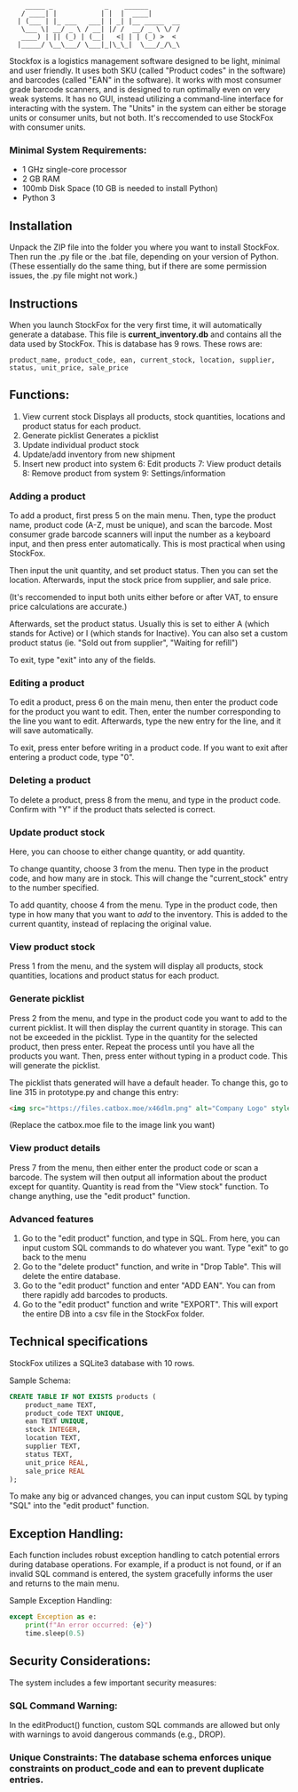 ```
    _____ _             _    ______        
   / ____| |           | |  |  ____|       
  | (___ | |_ ___   ___| | _| |__ _____  __
   \___ \| __/ _ \ / __| |/ /  __/ _ \ \/ /
   ____) | || (_) | (__|   <| | | (_) >  < 
  |_____/ \__\___/ \___|_|\_\_|  \___/_/\_\
```
Stockfox is a logistics management software designed to be light, minimal and user friendly. It uses both SKU (called "Product codes" in the software) and barcodes (called "EAN" in the software). It works with most consumer grade barcode scanners, and is designed to run optimally even on very weak systems. It has no GUI, instead utilizing a command-line interface for interacting with the system. The "Units" in the system can either be storage units or consumer units, but not both. It's reccomended to use StockFox with consumer units.

### Minimal System Requirements:
- 1 GHz single-core processor
- 2 GB RAM
- 100mb Disk Space (10 GB is needed to install Python)
- Python 3

## Installation

Unpack the ZIP file into the folder you where you want to install StockFox. Then run the .py file or the .bat file, depending on your version of Python. (These essentially do the same thing, but if there are some permission issues, the .py file might not work.)

## Instructions
When you launch StockFox for the very first time, it will automatically generate a database. This file is **current_inventory.db** and contains all the data used by StockFox. This is database has 9 rows.
These rows are:
```
product_name, product_code, ean, current_stock, location, supplier, status, unit_price, sale_price
```

## Functions:
1. View current stock
Displays all products, stock quantities, locations and product status for each product.
2. Generate picklist
Generates a picklist 
3. Update individual product stock
4. Update/add inventory from new shipment
5. Insert new product into system
6: Edit products
7: View product details
8: Remove product from system
9: Settings/information

### Adding a product
To add a product, first press 5 on the main menu.
Then, type the product name, product code (A-Z, must be unique), and scan the barcode. Most consumer grade barcode scanners will input the number as a keyboard input, and then press enter automatically. This is most practical when using StockFox.

Then input the unit quantity, and set product status. Then you can set the location. Afterwards, input the stock price from supplier, and sale price. 

(It's reccomended to input both units either before or after VAT, to ensure price calculations are accurate.)

Afterwards, set the product status. Usually this is set to either A (which stands for Active) or I (which stands for Inactive). You can also set a custom product status (ie. "Sold out from supplier", "Waiting for refill")

To exit, type "exit" into any of the fields.

### Editing a product
To edit a product, press 6 on the main menu, then enter the product code for the product you want to edit.
Then, enter the number corresponding to the line you want to edit.
Afterwards, type the new entry for the line, and it will save automatically.

To exit, press enter before writing in a product code. If you want to exit after entering a product code, type "0".

### Deleting a product
To delete a product, press 8 from the menu, and type in the product code. Confirm with "Y" if the product thats selected is correct.

### Update product stock
Here, you can choose to either change quantity, or add quantity.

To change quantity, choose 3 from the menu. Then type in the product code, and how many are in stock. This will change the "current_stock" entry to the number specified.

To add quantity, choose 4 from the menu. Type in the product code, then type in how many that you want to *add* to the inventory. This is added to the current quantity, instead of replacing the original value.

### View product stock
Press 1 from the menu, and the system will display all products, stock quantities, locations and product status for each product.

### Generate picklist
Press 2 from the menu, and type in the product code you want to add to the current picklist.
It will then display the current quantity in storage. This can not be exceeded in the picklist.
Type in the quantity for the selected product, then press enter. Repeat the process until you have all the products you want. Then, press enter without typing in a product code. This will generate the picklist.

The picklist thats generated will have a default header. To change this, go to line 315 in prototype.py and change this entry:
```HTML
<img src="https://files.catbox.moe/x46dlm.png" alt="Company Logo" style="width:1250;"> 
```
(Replace the catbox.moe file to the image link you want)

### View product details
Press 7 from the menu, then either enter the product code or scan a barcode. The system will then output all information about the product except for quantity. Quantity is read from the "View stock" function.
To change anything, use the "edit product" function.


### Advanced features
1. Go to the "edit product" function, and type in SQL. From here, you can input custom SQL commands to do whatever you want. Type "exit" to go back to the menu
2. Go to the "delete product" function, and write in "Drop Table". This will delete the entire database.
3. Go to the "edit product" function and enter "ADD EAN". You can from there rapidly add barcodes to products.
4. Go to the "edit product" function and write "EXPORT". This will export the entire DB into a csv file in the StockFox folder.

## Technical specifications
StockFox utilizes a SQLite3 database with 10 rows.

Sample Schema:
```sql
CREATE TABLE IF NOT EXISTS products (
    product_name TEXT,
    product_code TEXT UNIQUE,
    ean TEXT UNIQUE,
    stock INTEGER,
    location TEXT,
    supplier TEXT,
    status TEXT,
    unit_price REAL,
    sale_price REAL
);
```
To make any big or advanced changes, you can input custom SQL by typing "SQL" into the "edit product" function.

## Exception Handling:
Each function includes robust exception handling to catch potential errors during database operations. For example, if a product is not found, or if an invalid SQL command is entered, the system gracefully informs the user and returns to the main menu.

Sample Exception Handling:

```python
except Exception as e:
    print(f"An error occurred: {e}")
    time.sleep(0.5)
```
## Security Considerations:
The system includes a few important security measures:

### SQL Command Warning: 
In the editProduct() function, custom SQL commands are allowed but only with warnings to avoid dangerous commands (e.g., DROP).

### Unique Constraints: The database schema enforces unique constraints on product_code and ean to prevent duplicate entries.